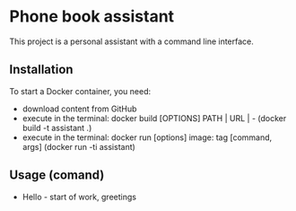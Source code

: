 # Phone book assistant
This project is a personal assistant with a command line interface.

## Installation
To start a Docker container, you need:
- download content from GitHub
- execute in the terminal: docker build [OPTIONS] PATH | URL | - (docker build -t assistant .)
- execute in the terminal: docker run [options] image: tag [command, args] (docker run -ti assistant)

## Usage (comand)
- Hello - start of work, greetings
